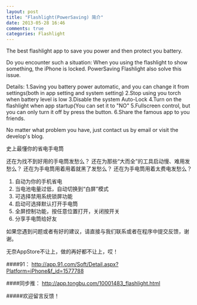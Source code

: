 ```yaml
---
layout: post
title: "Flashlight(PowerSaving) 简介"
date: 2013-05-28 16:46
comments: true
categories: Flashlight
---
```


The best flashlight app to save you power and then protect you battery. 

Do you encounter such a situation: When you using the flashlight to show something, the iPhone is locked. 
PowerSaving Flashlight also solve this issue. 

Details: 
1.Saving you battery power automatic, and you can change it from settings(both in app setting and system setting) 
2.Stop using you torch when battery level is low 
3.Disable the system Auto-Lock 
4.Turn on the flashlight when app startup(You can set it to "NO" 
5.Fullscreen control, but you can only turn it off by press the button. 
6.Share the famous app to you friends. 

No matter what problem you have, just contact us by email or visit the develop's blog.
 
 

史上最懂你的省电手电筒

还在为找不到好用的手电筒发愁么？
还在为那些“大而全”的工具启动慢、难用发愁么？
还在为手电筒用着用着就黑了发愁么？
还在为手电筒用着太费电发愁么？

1. 自动为你的手机省电
2. 当电池电量过低，自动切换到“白屏”模式
3. 可选择禁用系统锁屏功能
4. 启动可选择默认打开手电筒
5. 全屏控制功能，按任意位置打开，关闭按开关
6. 分享手电筒给好友

如果您遇到问题或者有好的建议，请直接与我们联系或者在程序中提交反馈，谢谢。



无奈AppStore不让上，做的再好都不让上，哎！

####91：
http://app.91.com/Soft/Detail.aspx?Platform=iPhone&f_id=1577788

####同步推：
http://app.tongbu.com/10001483_flashlight.html


#####欢迎留言反馈！